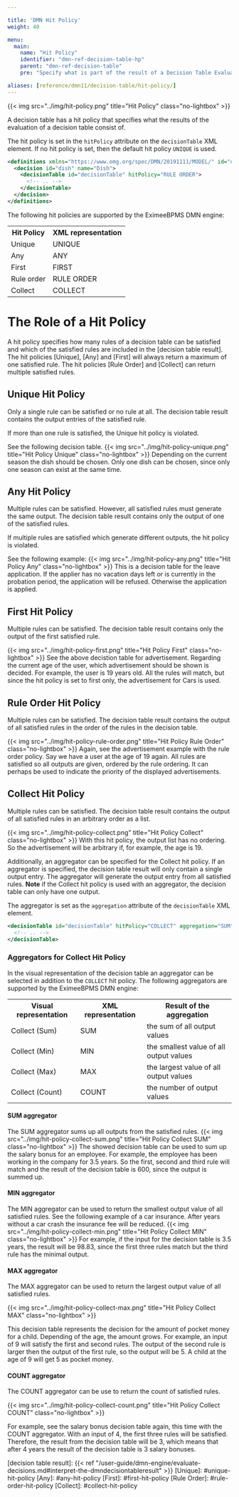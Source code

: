 ```yaml
---

title: 'DMN Hit Policy'
weight: 40

menu:
  main:
    name: "Hit Policy"
    identifier: "dmn-ref-decision-table-hp"
    parent: "dmn-ref-decision-table"
    pre: "Specify what is part of the result of a Decision Table Evaluation"

aliases: [reference/dmn11/decision-table/hit-policy/]
---
```


{{< img src="../img/hit-policy.png" title="Hit Policy" class="no-lightbox" >}}

A decision table has a hit policy that specifies what the
results of the evaluation of a decision table consist of.

The hit policy is set in the `hitPolicy` attribute on the `decisionTable` XML
element. If no hit policy is set, then the default hit policy `UNIQUE` is used.

```xml
<definitions xmlns="https://www.omg.org/spec/DMN/20191111/MODEL/" id="definitions" name="definitions" namespace="http://camunda.org/schema/1.0/dmn">
  <decision id="dish" name="Dish">
    <decisionTable id="decisionTable" hitPolicy="RULE ORDER">
      <!-- .. -->
    </decisionTable>
  </decision>
</definitions>
```

The following hit policies are
supported by the EximeeBPMS DMN engine:

<table class="table table-striped">
  <tr>
    <th>Hit Policy</th>
    <th>XML representation</th>
  </tr>
  <tr>
    <td>Unique</td>
    <td>UNIQUE</td>
  </tr>
  <tr>
    <td>Any</td>
    <td>ANY</td>
  </tr>
  <tr>
    <td>First</td>
    <td>FIRST</td>
  </tr>
  <tr>
    <td>Rule order</td>
    <td>RULE ORDER</td>
  </tr>
  <tr>
    <td>Collect</td>
    <td>COLLECT</td>
  </tr>
</table>

# The Role of a Hit Policy

A hit policy specifies how many rules of a decision table can be satisfied and
which of the satisfied rules are included in the [decision table result]. The
hit policies [Unique], [Any] and [First] will always return a maximum of one
satisfied rule. The hit policies [Rule Order] and [Collect] can return
multiple satisfied rules.

## Unique Hit Policy

Only a single rule can be satisfied or no rule at all. The decision table result contains the
output entries of the satisfied rule.

If more than one rule is satisfied, the Unique hit policy is violated.

See the following decision table.
{{< img src="../img/hit-policy-unique.png" title="Hit Policy Unique" class="no-lightbox" >}}
Depending on the current season the dish should be chosen.
Only one dish can be chosen, since only one season can exist at the same time.

## Any Hit Policy

Multiple rules can be satisfied. However, all satisfied rules must generate the same
output. The decision table result contains only the output of one of the
satisfied rules.

If multiple rules are satisfied which generate different outputs, the hit policy
is violated.

See the following example:
{{< img src="../img/hit-policy-any.png" title="Hit Policy Any" class="no-lightbox" >}}
This is a decision table for the leave application. If the applier
has no vacation days left or is currently in the probation period, the application will be refused.
Otherwise the application is applied.

## First Hit Policy

Multiple rules can be satisfied. The decision table result contains only
the output of the first satisfied rule.

{{< img src="../img/hit-policy-first.png" title="Hit Policy First" class="no-lightbox" >}}
See the above decistion table for advertisement. Regarding the current age of the user, which
advertisement should be shown is decided. For example, the user is 19 years old. All the rules will match, but since
the hit policy is set to first only, the advertisement for Cars is used.

## Rule Order Hit Policy

Multiple rules can be satisfied. The decision table result contains the output
of all satisfied rules in the order of the rules in the decision table.

{{< img src="../img/hit-policy-rule-order.png" title="Hit Policy Rule Order" class="no-lightbox" >}}
Again, see the advertisement example with the rule order policy. Say we have a user at the age of 19 again.
All rules are satisfied so all outputs are given, ordered by the rule ordering.
It can perhaps be used to indicate the priority of the displayed advertisements.

## Collect Hit Policy

Multiple rules can be satisfied. The decision table result contains the output
of all satisfied rules in an arbitrary order as a list.

{{< img src="../img/hit-policy-collect.png" title="Hit Policy Collect" class="no-lightbox" >}}
With this hit policy, the output list has no ordering. So the advertisement will be arbitrary
if, for example, the age is 19.

Additionally, an aggregator can be specified for the Collect hit policy. If an
aggregator is specified, the decision table result will only contain a single
output entry. The aggregator will generate the output entry from all satisfied
rules. **Note** if the Collect hit policy is used with an aggregator, the
decision table can only have one output.

The aggregator is set as the `aggregation` attribute of the `decisionTable`
XML element.

```xml
<decisionTable id="decisionTable" hitPolicy="COLLECT" aggregation="SUM">
  <!-- .. -->
</decisionTable>
```

### Aggregators for Collect Hit Policy

In the visual representation of the decision table an aggregator can be selected in addition to the `COLLECT` hit policy. The following aggregators are supported by
the EximeeBPMS DMN engine:

<table class="table table-striped">
  <tr>
    <th>Visual representation</th>
    <th>XML representation</th>
    <th>Result of the aggregation</th>
  </tr>
  <tr>
    <td>Collect (Sum)</td>
    <td>SUM</td>
    <td>the sum of all output values</td>
  </tr>
  <tr>
    <td>Collect (Min)</td>
    <td>MIN</td>
    <td>the smallest value of all output values</td>
  </tr>
  <tr>
    <td>Collect (Max)</td>
    <td>MAX</td>
    <td>the largest value of all output values</td>
  </tr>
  <tr>
    <td>Collect (Count)</td>
    <td>COUNT</td>
    <td>the number of output values</td>
  </tr>
</table>

#### SUM aggregator
The SUM aggregator sums up all outputs from the satisfied rules.
{{< img src="../img/hit-policy-collect-sum.png" title="Hit Policy Collect SUM" class="no-lightbox" >}}
The showed decision table can be used to sum up the salary bonus for an employee. For example, the employee has been working in the company for
3.5 years. So the first, second and third rule will match and the result of the decision table is 600, since the output is summed up.

#### MIN aggregator
The MIN aggregator can be used to return the smallest output value of all satisfied rules.
See the following example of a car insurance. After years without a car crash the insurance fee will be reduced.
{{< img src="../img/hit-policy-collect-min.png" title="Hit Policy Collect MIN" class="no-lightbox" >}}
For example, if the input for the decision table is 3.5 years, the result will be 98.83, since the first three rules match
but the third rule has the minimal output.

#### MAX aggregator
The MAX aggregator can be used to return the largest output value of all satisfied rules.

{{< img src="../img/hit-policy-collect-max.png" title="Hit Policy Collect MAX" class="no-lightbox" >}}

This decision table represents the decision for the amount of pocket money for a child.
Depending of the age, the amount grows. For example, an input of 9 will satisfy the first and second rules.
The output of the second rule is larger then the output of the first rule, so the output
will be 5. A child at the age of 9 will get 5 as pocket money.

#### COUNT aggregator
The COUNT aggregator can be use to return the count of satisfied rules.

{{< img src="../img/hit-policy-collect-count.png" title="Hit Policy Collect COUNT" class="no-lightbox" >}}

For example, see the salary bonus decision table again, this time with the COUNT aggregator.
With an input of 4, the first three rules will be satisfied. Therefore, the result from the decision table will be 3, which means
that after 4 years the result of the decision table is 3 salary bonuses.

[decision table result]: {{< ref "/user-guide/dmn-engine/evaluate-decisions.md#interpret-the-dmndecisiontableresult" >}}
[Unique]: #unique-hit-policy
[Any]: #any-hit-policy
[First]: #first-hit-policy
[Rule Order]: #rule-order-hit-policy
[Collect]: #collect-hit-policy
